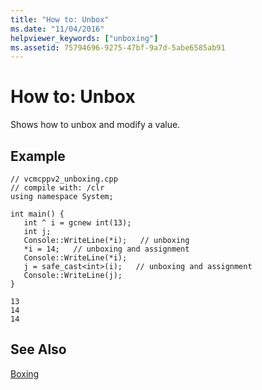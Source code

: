 ```yaml
---
title: "How to: Unbox"
ms.date: "11/04/2016"
helpviewer_keywords: ["unboxing"]
ms.assetid: 75794696-9275-47bf-9a7d-5abe6585ab91
---
```

# How to: Unbox

Shows how to unbox and modify a value.

## Example

```
// vcmcppv2_unboxing.cpp
// compile with: /clr
using namespace System;

int main() {
   int ^ i = gcnew int(13);
   int j;
   Console::WriteLine(*i);   // unboxing
   *i = 14;   // unboxing and assignment
   Console::WriteLine(*i);
   j = safe_cast<int>(i);   // unboxing and assignment
   Console::WriteLine(j);
}
```

```Output
13
14
14
```

## See Also

[Boxing](../windows/boxing-cpp-component-extensions.md)